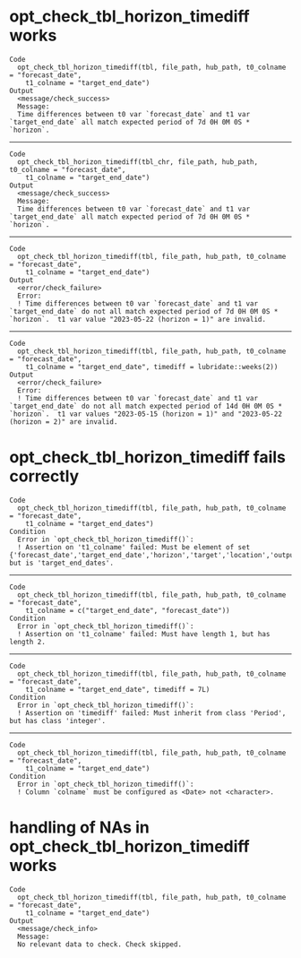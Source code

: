 # opt_check_tbl_horizon_timediff works

    Code
      opt_check_tbl_horizon_timediff(tbl, file_path, hub_path, t0_colname = "forecast_date",
        t1_colname = "target_end_date")
    Output
      <message/check_success>
      Message:
      Time differences between t0 var `forecast_date` and t1 var `target_end_date` all match expected period of 7d 0H 0M 0S * `horizon`.

---

    Code
      opt_check_tbl_horizon_timediff(tbl_chr, file_path, hub_path, t0_colname = "forecast_date",
        t1_colname = "target_end_date")
    Output
      <message/check_success>
      Message:
      Time differences between t0 var `forecast_date` and t1 var `target_end_date` all match expected period of 7d 0H 0M 0S * `horizon`.

---

    Code
      opt_check_tbl_horizon_timediff(tbl, file_path, hub_path, t0_colname = "forecast_date",
        t1_colname = "target_end_date")
    Output
      <error/check_failure>
      Error:
      ! Time differences between t0 var `forecast_date` and t1 var `target_end_date` do not all match expected period of 7d 0H 0M 0S * `horizon`.  t1 var value "2023-05-22 (horizon = 1)" are invalid.

---

    Code
      opt_check_tbl_horizon_timediff(tbl, file_path, hub_path, t0_colname = "forecast_date",
        t1_colname = "target_end_date", timediff = lubridate::weeks(2))
    Output
      <error/check_failure>
      Error:
      ! Time differences between t0 var `forecast_date` and t1 var `target_end_date` do not all match expected period of 14d 0H 0M 0S * `horizon`.  t1 var values "2023-05-15 (horizon = 1)" and "2023-05-22 (horizon = 2)" are invalid.

# opt_check_tbl_horizon_timediff fails correctly

    Code
      opt_check_tbl_horizon_timediff(tbl, file_path, hub_path, t0_colname = "forecast_date",
        t1_colname = "target_end_dates")
    Condition
      Error in `opt_check_tbl_horizon_timediff()`:
      ! Assertion on 't1_colname' failed: Must be element of set {'forecast_date','target_end_date','horizon','target','location','output_type','output_type_id','value'}, but is 'target_end_dates'.

---

    Code
      opt_check_tbl_horizon_timediff(tbl, file_path, hub_path, t0_colname = "forecast_date",
        t1_colname = c("target_end_date", "forecast_date"))
    Condition
      Error in `opt_check_tbl_horizon_timediff()`:
      ! Assertion on 't1_colname' failed: Must have length 1, but has length 2.

---

    Code
      opt_check_tbl_horizon_timediff(tbl, file_path, hub_path, t0_colname = "forecast_date",
        t1_colname = "target_end_date", timediff = 7L)
    Condition
      Error in `opt_check_tbl_horizon_timediff()`:
      ! Assertion on 'timediff' failed: Must inherit from class 'Period', but has class 'integer'.

---

    Code
      opt_check_tbl_horizon_timediff(tbl, file_path, hub_path, t0_colname = "forecast_date",
        t1_colname = "target_end_date")
    Condition
      Error in `opt_check_tbl_horizon_timediff()`:
      ! Column `colname` must be configured as <Date> not <character>.

# handling of NAs in opt_check_tbl_horizon_timediff works

    Code
      opt_check_tbl_horizon_timediff(tbl, file_path, hub_path, t0_colname = "forecast_date",
        t1_colname = "target_end_date")
    Output
      <message/check_info>
      Message:
      No relevant data to check. Check skipped.

